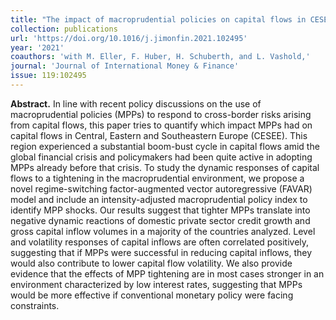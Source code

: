 ```yaml
---
title: "The impact of macroprudential policies on capital flows in CESEE"
collection: publications
url: 'https://doi.org/10.1016/j.jimonfin.2021.102495'
year: '2021'
coauthors: 'with M. Eller, F. Huber, H. Schuberth, and L. Vashold,'
journal: 'Journal of International Money & Finance'
issue: 119:102495
---
```

**Abstract.** In line with recent policy discussions on the use of macroprudential policies (MPPs) to respond to cross-border risks arising from capital flows, this paper tries to quantify which impact MPPs had on capital flows in Central, Eastern and Southeastern Europe (CESEE). This region experienced a substantial boom-bust cycle in capital flows amid the global financial crisis and policymakers had been quite active in adopting MPPs already before that crisis. To study the dynamic responses of capital flows to a tightening in the macroprudential environment, we propose a novel regime-switching factor-augmented vector autoregressive (FAVAR) model and include an intensity-adjusted macroprudential policy index to identify MPP shocks. Our results suggest that tighter MPPs translate into negative dynamic reactions of domestic private sector credit growth and gross capital inflow volumes in a majority of the countries analyzed. Level and volatility responses of capital inflows are often correlated positively, suggesting that if MPPs were successful in reducing capital inflows, they would also contribute to lower capital flow volatility. We also provide evidence that the effects of MPP tightening are in most cases stronger in an environment characterized by low interest rates, suggesting that MPPs would be more effective if conventional monetary policy were facing constraints.

